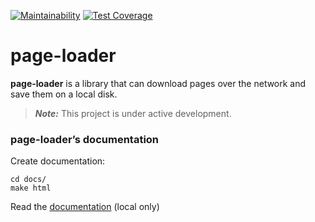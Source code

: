 [![Maintainability](https://api.codeclimate.com/v1/badges/f423f8b29e257a5776e3/maintainability)](https://codeclimate.com/github/svmikurov/page-loader/maintainability) 
[![Test Coverage](https://api.codeclimate.com/v1/badges/f423f8b29e257a5776e3/test_coverage)](https://codeclimate.com/github/svmikurov/page-loader/test_coverage)  

page-loader
===========

**page-loader** is a library that can download pages over the network
and save them on a local disk.

> **_Note:_** This project is under active development.

### page-loader’s documentation
Create documentation:
```commandline
cd docs/
make html
```
Read the [documentation](http://localhost:63342/page-loader/docs/build/html/index.html) (local only)
